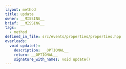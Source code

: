 ```yaml
---
layout: method
title: update
owner: __MISSING__
brief: __MISSING__
tags:
  - method
defined_in_file: src/events/properties/properties.hpp
overloads:
  void update():
    description: __OPTIONAL__
    return: __OPTIONAL__
    signature_with_names: void update()
---
```

